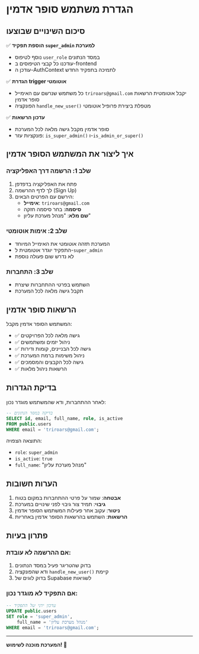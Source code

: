 # הגדרת משתמש סופר אדמין

## סיכום השינויים שבוצעו

✅ **הוספת תפקיד `super_admin` למערכת**
- נוסף לטיפוס `user_role` במסד הנתונים
- עודכנו כל קבצי הטיפוסים ב-frontend
- עודכן ה-AuthContext לתמיכה בתפקיד החדש

✅ **הגדרת trigger אוטומטי**
- כל משתמש שנרשם עם האימייל `triroars@gmail.com` יקבל אוטומטית הרשאות סופר אדמין
- הפונקציה `handle_new_user()` מטפלת ביצירת פרופיל אוטומטי

✅ **עדכון הרשאות**
- סופר אדמין מקבל גישה מלאה לכל המערכת
- פונקציות עזר: `is_super_admin()` ו-`is_admin_or_super()`

## איך ליצור את המשתמש הסופר אדמין

### שלב 1: הרשמה דרך האפליקציה
1. פתח את האפליקציה בדפדפן
2. לך לדף ההרשמה (Sign Up)
3. הירשם עם הפרטים הבאים:
   - **אימייל**: `triroars@gmail.com`
   - **סיסמה**: בחר סיסמה חזקה
   - **שם מלא**: "מנהל מערכת עליון"

### שלב 2: אימות אוטומטי
- המערכת תזהה אוטומטי את האימייל המיוחד
- התפקיד יוגדר אוטומטית ל-`super_admin`
- לא נדרש שום פעולה נוספת

### שלב 3: התחברות
- השתמש בפרטי ההתחברות שיצרת
- תקבל גישה מלאה לכל המערכת

## הרשאות סופר אדמין

המשתמש הסופר אדמין מקבל:
- ✅ גישה מלאה לכל הפרויקטים
- ✅ ניהול יזמים ומשתמשים
- ✅ גישה לכל הבניינים, קומות ודירות
- ✅ ניהול משימות ברמת המערכת
- ✅ גישה לכל הקבצים והמסמכים
- ✅ הרשאות ניהול מלאות

## בדיקת הגדרות

לאחר ההתחברות, ודא שהמשתמש מוגדר נכון:

```sql
-- בדיקה במסד הנתונים
SELECT id, email, full_name, role, is_active 
FROM public.users 
WHERE email = 'triroars@gmail.com';
```

התוצאה הצפויה:
- `role`: `super_admin`
- `is_active`: `true`
- `full_name`: "מנהל מערכת עליון"

## הערות חשובות

1. **אבטחה**: שמור על פרטי ההתחברות במקום בטוח
2. **גיבוי**: תמיד צור גיבוי לפני שינויים במערכת
3. **ניטור**: עקוב אחר פעילות המשתמש הסופר אדמין
4. **הרשאות**: השתמש בהרשאות הסופר אדמין באחריות

## פתרון בעיות

### אם ההרשמה לא עובדת:
1. בדוק שהטריגר פעיל במסד הנתונים
2. ודא שהפונקציה `handle_new_user()` קיימת
3. בדוק לוגים של Supabase לשגיאות

### אם התפקיד לא מוגדר נכון:
```sql
-- עדכון ידני של התפקיד
UPDATE public.users 
SET role = 'super_admin', 
    full_name = 'מנהל מערכת עליון'
WHERE email = 'triroars@gmail.com';
```

---

**המערכת מוכנה לשימוש! 🚀** 